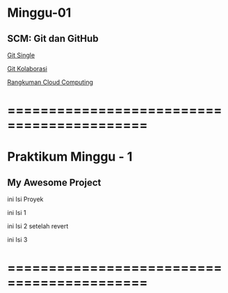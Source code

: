 # Minggu-01
## SCM: Git dan GitHub

[Git Single](git-single.md)

[Git Kolaborasi](git-kolaborasi.md)

[Rangkuman Cloud Computing](rangkuman-cloud-computing.md)

# ===========================================
# Praktikum Minggu - 1
## My Awesome Project

ini Isi Proyek

ini Isi 1

ini Isi 2 setelah revert

ini Isi 3
# ===========================================
